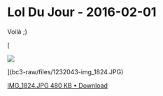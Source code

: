 # Lol Du Jour  - 2016-02-01

Voilà ;) 

[

![](bc3-raw/files/1232043-img_1824.JPG)

](bc3-raw/files/1232043-img_1824.JPG)

[IMG_1824.JPG 480 KB • Download](bc3-raw/files/1232043-img_1824.JPG)

